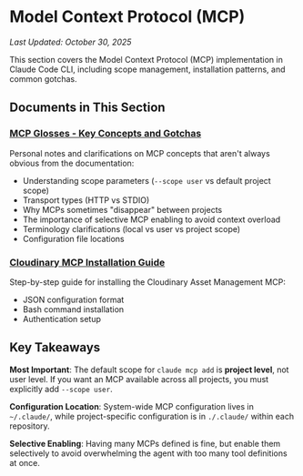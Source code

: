 # Model Context Protocol (MCP)

*Last Updated: October 30, 2025*

This section covers the Model Context Protocol (MCP) implementation in Claude Code CLI, including scope management, installation patterns, and common gotchas.

## Documents in This Section

### [MCP Glosses - Key Concepts and Gotchas](./mpc-glosses.md)
Personal notes and clarifications on MCP concepts that aren't always obvious from the documentation:
- Understanding scope parameters (`--scope user` vs default project scope)
- Transport types (HTTP vs STDIO)
- Why MCPs sometimes "disappear" between projects
- The importance of selective MCP enabling to avoid context overload
- Terminology clarifications (local vs user vs project scope)
- Configuration file locations

### [Cloudinary MCP Installation Guide](./cloudinary-mcp.md)
Step-by-step guide for installing the Cloudinary Asset Management MCP:
- JSON configuration format
- Bash command installation
- Authentication setup

## Key Takeaways

**Most Important**: The default scope for `claude mcp add` is **project level**, not user level. If you want an MCP available across all projects, you must explicitly add `--scope user`.

**Configuration Location**: System-wide MCP configuration lives in `~/.claude/`, while project-specific configuration is in `./.claude/` within each repository.

**Selective Enabling**: Having many MCPs defined is fine, but enable them selectively to avoid overwhelming the agent with too many tool definitions at once.
